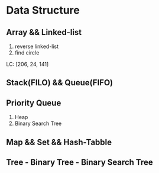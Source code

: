 # Data Structure

## Array && Linked-list
1. reverse linked-list
2. find circle

LC: [206, 24, 141]

## Stack(FILO) && Queue(FIFO)

## Priority Queue
1. Heap
2. Binary Search Tree

## Map && Set && Hash-Tabble

## Tree - Binary Tree - Binary Search Tree
